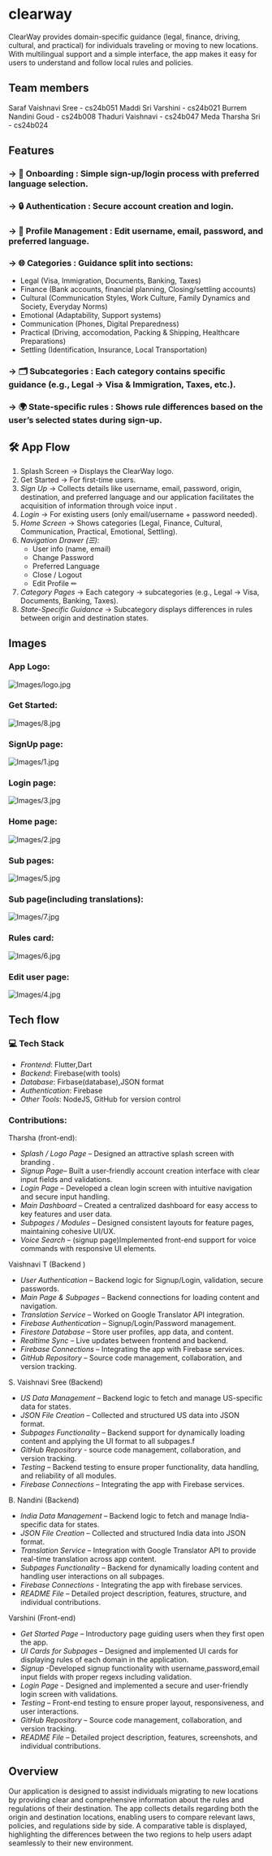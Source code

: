 # clearway
ClearWay provides domain-specific guidance (legal, finance, driving, cultural, and practical) for individuals traveling or moving to new locations. With multilingual support and a simple interface, the app makes it easy for users to understand and follow local rules and policies.

## Team members
  Saraf Vaishnavi Sree  -  cs24b051
  Maddi Sri Varshini    -  cs24b021
  Burrem Nandini Goud   -  cs24b008
  Thaduri Vaishnavi     -  cs24b047
  Meda Tharsha Sri      -  cs24b024

  ## Features
### ->  📱 Onboarding : Simple sign-up/login process with preferred language selection. 
### -> 🔒 Authentication : Secure account creation and login.  
### -> 📝 Profile Management : Edit username, email, password, and preferred language.  
### -> 🌐 Categories : Guidance split into sections:  
  - Legal (Visa, Immigration, Documents, Banking, Taxes)  
  - Finance (Bank accounts, financial planning, Closing/settling accounts)  
  - Cultural (Communication Styles, Work Culture, Family Dynamics and Society, Everyday Norms) 
  - Emotional (Adaptability, Support systems)
  - Communication (Phones, Digital Preparedness)
  - Practical (Driving, accomodation, Packing & Shipping, Healthcare Preparations)
  - Settling (Identification, Insurance, Local Transportation)
### -> 🗂 Subcategories : Each category contains specific guidance (e.g., Legal → Visa & Immigration, Taxes, etc.).  
### -> 🌍 State-specific rules : Shows rule differences based on the user’s selected states during sign-up.  

## 🛠 App Flow
1. Splash Screen → Displays the ClearWay logo.  
2. Get Started → For first-time users.  
3. *Sign Up* → Collects details like username, email, password, origin, destination, and preferred language and our application facilitates the acquisition of information through voice input .  
4. *Login* → For existing users (only email/username + password needed).  
5. *Home Screen* → Shows categories (Legal, Finance, Cultural, Communication, Practical, Emotional, Settling).  
6. *Navigation Drawer (☰)*:  
   - User info (name, email)  
   - Change Password  
   - Preferred Language  
   - Close / Logout  
   - Edit Profile ✏  
7. *Category Pages* → Each category → subcategories (e.g., Legal → Visa, Documents, Banking, Taxes).  
8. *State-Specific Guidance* → Subcategory displays differences in rules between origin and destination states.

## Images

### App Logo:
![Images/logo.jpg](Images/logo.jpg)

### Get Started:
![Images/8.jpg](Images/8.jpg)

### SignUp page:
![Images/1.jpg](Images/1.jpg)

### Login page:
![Images/3.jpg](Images/3.jpg)

### Home page:
![Images/2.jpg](Images/2.jpg)

### Sub pages:
![Images/5.jpg](Images/5.jpg)

### Sub page(including translations):
![Images/7.jpg](Images/7.jpg)

### Rules card:
![Images/6.jpg](Images/6.jpg)

### Edit user page:
![Images/4.jpg](Images/4.jpg)

## Tech flow
### 💻 Tech Stack
- *Frontend*: Flutter,Dart
- *Backend*: Firebase(with tools) 
- *Database*: Firbase(database),JSON format
- *Authentication*: Firebase  
- *Other Tools*: NodeJS, GitHub for version control

### Contributions:
Tharsha (front-end):
- *Splash / Logo Page* – Designed an attractive splash screen with branding .
- *Signup Page*– Built a user-friendly account creation interface with clear input fields and validations.
- *Login Page* – Developed a clean login screen with intuitive navigation and secure input handling.
- *Main Dashboard* – Created a centralized dashboard for easy access to key features and user data.
- *Subpages / Modules* – Designed consistent layouts for feature pages, maintaining cohesive UI/UX.
- *Voice Search* – (signup page)Implemented front-end support for voice commands with responsive UI elements.

Vaishnavi T (Backend )
- *User Authentication* – Backend logic for Signup/Login, validation, secure passwords.
- *Main Page & Subpages* – Backend connections for loading content and navigation.
- *Translation Service* – Worked on Google Translator API integration.
- *Firebase Authentication* – Signup/Login/Password management.
- *Firestore Database* – Store user profiles, app data, and content.
- *Realtime Sync* – Live updates between frontend and backend.
- *Firebase Connections* – Integrating the app with Firebase services.
- *GitHub Repository* – Source code management, collaboration, and version tracking.

S. Vaishnavi Sree (Backend)
- *US Data Management* – Backend logic to fetch and manage US-specific data for states.
- *JSON File Creation* – Collected and structured US data into JSON format.
- *Subpages Functionality* – Backend support for dynamically loading content and applying the UI format to all subpages.f
- *GitHub Repository* - source code management, collaboration, and version tracking.
- *Testing* – Backend testing to ensure proper functionality, data handling, and reliability of all modules.
- *Firebase Connections* – Integrating the app with Firebase services.

B. Nandini (Backend)
- *India Data Management* – Backend logic to fetch and manage India-specific data for states.
- *JSON File Creation* – Collected and structured India data into JSON format.
- *Translation Service* – Integration with Google Translator API to provide real-time translation across app content.
- *Subpages Functionality* – Backend for dynamically loading content and handling user interactions on all subpages.
- *Firebase Connections* - Integrating the app with firebase services.
- *README File* – Detailed project description, features, structure, and individual contributions.

Varshini (Front-end)
- *Get Started Page* – Introductory page guiding users when they first open the app.
- *UI Cards for Subpages* – Designed and implemented UI cards for displaying rules of each domain in the application.
- *Signup* -Developed signup functionality with username,password,email input fields with proper regexs including validation.
- *Login Page* - Designed and implemented a secure and user-friendly login screen with validations.
- *Testing* – Front-end testing to ensure proper layout, responsiveness, and user interactions.
-	*GitHub Repository* – Source code management, collaboration, and version tracking.
-	*README File* – Detailed project description, features, screenshots, and individual contributions.
  
## Overview
Our application is designed to assist individuals migrating to new locations by providing clear and comprehensive information about the rules and regulations of their destination. The app collects details regarding both the origin and destination locations, enabling users to compare relevant laws, policies, and regulations side by side. A comparative table is displayed, highlighting the differences between the two regions to help users adapt seamlessly to their new environment.











  
